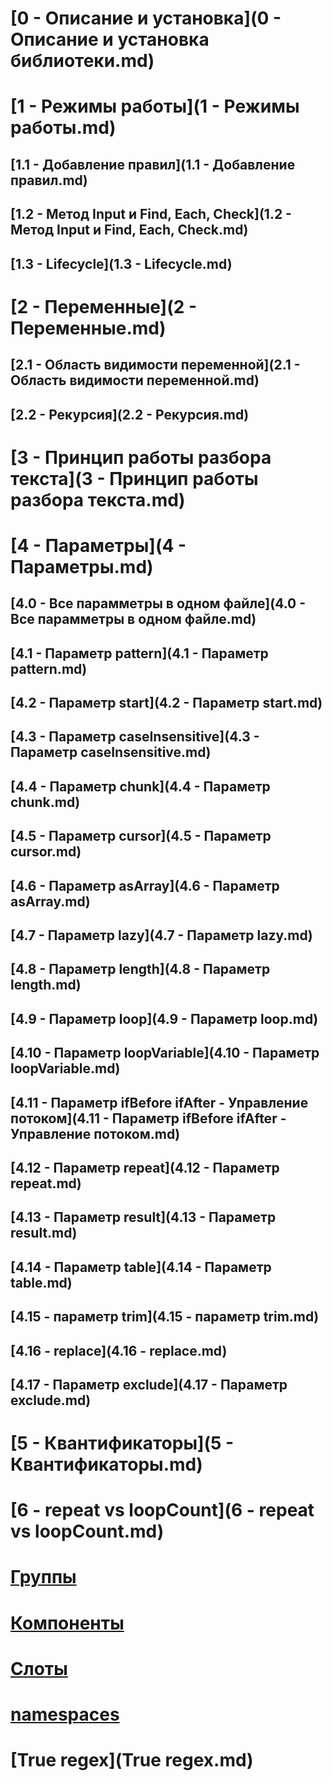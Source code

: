 # [0 - Описание и установка](0 - Описание и установка библиотеки.md)
# [1 - Режимы работы](1 - Режимы работы.md)
## [1.1 - Добавление правил](1.1 - Добавление правил.md)
## [1.2 - Метод Input и Find, Each, Check](1.2 - Метод Input и Find, Each, Check.md)
## [1.3 - Lifecycle](1.3 - Lifecycle.md)
# [2 - Переменные](2 - Переменные.md)
## [2.1 - Область видимости переменной](2.1 - Область видимости переменной.md)
## [2.2 - Рекурсия](2.2 - Рекурсия.md)
# [3 - Принцип работы разбора текста](3 - Принцип работы разбора текста.md)
# [4 - Параметры](4 - Параметры.md)
## [4.0 - Все парамметры в одном файле](4.0 - Все парамметры в одном файле.md)
## [4.1 - Параметр pattern](4.1 - Параметр pattern.md)
## [4.2 - Параметр start](4.2 - Параметр start.md)
## [4.3 - Параметр caseInsensitive](4.3 - Параметр caseInsensitive.md)
## [4.4 - Параметр chunk](4.4 - Параметр chunk.md)
## [4.5 - Параметр cursor](4.5 - Параметр cursor.md)
## [4.6 - Параметр asArray](4.6 - Параметр asArray.md)
## [4.7 - Параметр lazy](4.7 - Параметр lazy.md)
## [4.8 - Параметр length](4.8 - Параметр length.md)
## [4.9 - Параметр loop](4.9 - Параметр loop.md)
## [4.10 - Параметр loopVariable](4.10 - Параметр loopVariable.md)
## [4.11 - Параметр ifBefore ifAfter - Управление потоком](4.11 - Параметр ifBefore ifAfter - Управление потоком.md)
## [4.12 - Параметр repeat](4.12 - Параметр repeat.md)
## [4.13 - Параметр result](4.13 - Параметр result.md)
## [4.14 - Параметр table](4.14 - Параметр table.md)
## [4.15 - параметр trim](4.15 - параметр trim.md)
## [4.16 - replace](4.16 - replace.md)
## [4.17 - Параметр exclude](4.17 - Параметр exclude.md)
# [5 - Квантификаторы](5 - Квантификаторы.md)
# [6 - repeat vs loopCount](6 - repeat vs loopCount.md)
# [Группы](Группы.md)
# [Компоненты](Компоненты.md)
# [Слоты](Слоты.md)
# [namespaces](namespaces.md)
# [True regex](True regex.md)